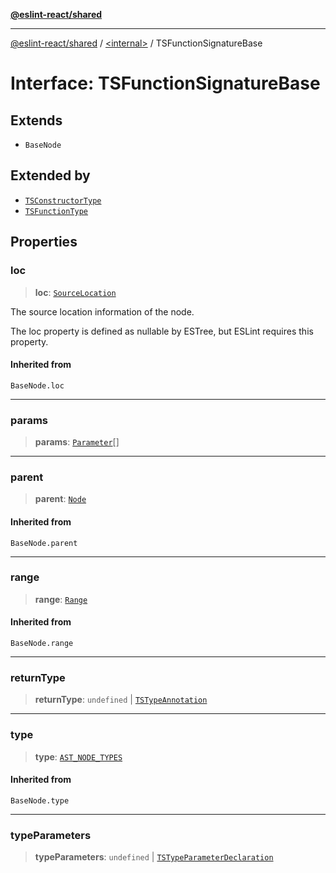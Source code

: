[**@eslint-react/shared**](../../README.md)

***

[@eslint-react/shared](../../README.md) / [\<internal\>](../README.md) / TSFunctionSignatureBase

# Interface: TSFunctionSignatureBase

## Extends

- `BaseNode`

## Extended by

- [`TSConstructorType`](TSConstructorType.md)
- [`TSFunctionType`](TSFunctionType.md)

## Properties

### loc

> **loc**: [`SourceLocation`](SourceLocation.md)

The source location information of the node.

The loc property is defined as nullable by ESTree, but ESLint requires this property.

#### Inherited from

`BaseNode.loc`

***

### params

> **params**: [`Parameter`](../type-aliases/Parameter.md)[]

***

### parent

> **parent**: [`Node`](../type-aliases/Node.md)

#### Inherited from

`BaseNode.parent`

***

### range

> **range**: [`Range`](../type-aliases/Range.md)

#### Inherited from

`BaseNode.range`

***

### returnType

> **returnType**: `undefined` \| [`TSTypeAnnotation`](TSTypeAnnotation.md)

***

### type

> **type**: [`AST_NODE_TYPES`](../enumerations/AST_NODE_TYPES.md)

#### Inherited from

`BaseNode.type`

***

### typeParameters

> **typeParameters**: `undefined` \| [`TSTypeParameterDeclaration`](TSTypeParameterDeclaration.md)
